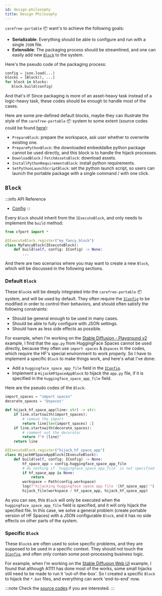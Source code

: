 ```yaml
---
id: design-philosophy
title: Design Philosophy
---
```


`carefree-portable` 📦️ want's to achieve the following goals:

- **Serializable**: Everything should be able to configure and run with a single `JSON` file.
- **Extensible**: The packaging process should be streamlined, and one can easily add new [`Block`](#block) to the system.

Here's the pseudo code of the packaging process:

```python
config = json.load(...)
blocks = [Block(), ...]
for block in blocks:
   block.build(config)
```

And that's it! Since packaging is more of an asset-heavy task instead of a logic-heavy task, these codes should be enough to handle most of the cases.

Here are some pre-defined default blocks, maybe they can illustrate the style of the `carefree-portable` 📦️ system to some extent (source codes could be found [here](https://github.com/carefree0910/carefree-portable/tree/main/cfport/executer/blocks)):

- `PrepareBlock`: prepare the workspace, ask user whether to overwrite existing one.
- `PreparePythonBlock`: the downloaded embeddalbe python package cannot be used directly, and this block is to handle the hijack processes.
- `DownloadBlock` / `FetchAssetsBlock`: download assets.
- `InstallPythonRequirementsBlock`: install python requirements.
- `SetPythonLaunchScriptBlock`: set the python launch script, so users can launch the portable package with a single command / with one click.

## `Block`

:::info API Reference
- [Config](/docs/api-reference/config)
:::

Every `Block` should inherit from the `IExecuteBlock`, and only needs to implement the `build` method:

```python
from cfport import *

@IExecuteBlock.register("my_fancy_block")
class MyFancyBlock(IExecuteBlock):
    def build(self, config: IConfig) -> None:
        ...
```

And there are two scenarios where you may want to create a new `Block`, which will be discussed in the following sections.

### Default `Block`

These `Block`s will be deeply integrated into the `carefree-portable` 📦️ system, and will be used by default. They often require the [`IConfig`](/docs/api-reference/config) to be modified in order to control their behaviors, and should often satisfy the following constraints:

- Should be general enough to be used in many cases.
- Should be able to fully configure with JSON settings.
- Should have as less side effects as possible.

For example, when I'm working on the [Stable Diffusion - Playground v2](https://github.com/carefree0910/carefree-portable/tree/main/examples/sd_playground_v2) example, I find that the `app.py` from HuggingFace Spaces cannot be used directly, because they often use `import spaces` & `@spaces` in the codes, which require the HF's special environment to work properly. So I have to implement a specific `Block` to make things work, and here's what I've done:

- Add a `huggingface_space_app_file` field in the [`IConfig`](/docs/api-reference/config).
- Implement a `HijackHFSpaceAppBlock` to hijack the `app.py` file, if it is specified in the `huggingface_space_app_file` field.

Here are the pseudo codes of the `Block`:

```python title="cfport/executer/blocks/hijack.py"
import_spaces = "import spaces"
decorate_spaces = "@spaces"

def hijack_hf_space_app(line: str) -> str:
    if line.startswith(import_spaces):
        # remove the import
        return line[len(import_spaces) :]
    if line.startswith(decorate_spaces):
        # comment out the decorator
        return f"# {line}"
    return line

@IExecuteBlock.register("hijack_hf_space_app")
class HijackHFSpaceAppBlock(IExecuteBlock):
    def build(self, config: IConfig) -> None:
        hf_space_app = config.huggingface_space_app_file
        # do nothing if `huggingface_space_app_file` is not specified
        if hf_space_app is None:
            return
        workspace = Path(config.workspace)
        log(f"hijacking huggingface space app file '{hf_space_app}'")
        hijack_file(workspace / hf_space_app, hijack_hf_space_app)
```

As you can see, this `Block` will only be executed when the `huggingface_space_app_file` field is specified, and it will only hijack the specified file. In this case, we solve a general problem (create portable version of HF Spaces) with a JSON configurable `Block`, and it has no side effects on other parts of the system.

### Specific `Block`

These `Block`s are often used to solve specific problems, and they are supposed to be used in a specific context. They should not touch the [`IConfig`](/docs/api-reference/config), and often only contain some post-processing business logic.

For example, when I'm working on the [Stable Diffusion Web UI](https://github.com/carefree0910/carefree-portable/blob/main/examples/sd_webui) example, I found that although A1111 has done most of the works, some small hijacks still need to be made to run it 'out-of-the-box'. So I created a specific `Block` to hijack the `*.bat` files, and everything can work 'end-to-end' now.

:::note
Check the [source codes](https://github.com/carefree0910/carefree-portable/blob/main/examples/sd_webui/run.py) if you are interested.
:::
